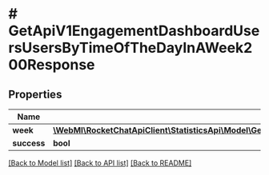 # # GetApiV1EngagementDashboardUsersUsersByTimeOfTheDayInAWeek200Response

## Properties

Name | Type | Description | Notes
------------ | ------------- | ------------- | -------------
**week** | [**\WebMI\RocketChatApiClient\StatisticsApi\Model\GetApiV1EngagementDashboardUsersUsersByTimeOfTheDayInAWeek200ResponseWeekInner[]**](GetApiV1EngagementDashboardUsersUsersByTimeOfTheDayInAWeek200ResponseWeekInner.md) |  | [optional]
**success** | **bool** |  | [optional]

[[Back to Model list]](../../README.md#models) [[Back to API list]](../../README.md#endpoints) [[Back to README]](../../README.md)
